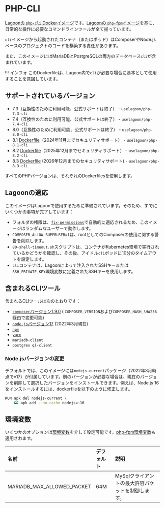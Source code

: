 # PHP-CLI

[Lagoonの `php-cli` Dockerイメージ](https://github.com/uselagoon/lagoon-images/blob/main/images/php-cli)です。[Lagoonの `php-fpm`イメージ](./php-fpm.md)を基に、日常的な操作に必要なコマンドラインツールが全て揃っています。

`cli`イメージから起動されたコンテナ（またはポッド）はComposerやNode.jsベースのプロジェクトのコードを構築する責任があります。

また、このイメージにはMariaDBとPostgreSQLの両方のデータベース`cli`が含まれています。

!!! インフォ
    このDockerfileは、Lagoon内で`cli`が必要な場合に基本として使用することを意図しています。

## サポートされているバージョン

* 7.3（互換性のために利用可能、公式サポートは終了） - `uselagoon/php-7.3-cli`
* 7.4（互換性のために利用可能、公式サポートは終了） - `uselagoon/php-7.4-cli`
* 8.0（互換性のために利用可能、公式サポートは終了） - `uselagoon/php-8.0-cli`
* 8.1 [Dockerfile](https://github.com/uselagoon/lagoon-images/blob/main/images/php-cli/8.1.Dockerfile)（2024年11月までセキュリティサポート） - `uselagoon/php-8.1-cli`
* 8.2 [Dockerfile](https://github.com/uselagoon/lagoon-images/blob/main/images/php-cli/8.2.Dockerfile)（2025年12月までセキュリティサポート） - `uselagoon/php-8.2-cli`
* 8.3 [ Dockerfile](https://github.com/uselagoon/lagoon-images/blob/main/images/php-cli/8.3.Dockerfile) (2026年12月までのセキュリティサポート) - `uselagoon/php-8.3-cli`

すべてのPHPバージョンは、それぞれのDockerfilesを使用します。

## Lagoonの適応

このイメージはLagoonで使用するために準備されています。そのため、すでにいくつかの事項が完了しています：

* フォルダの権限は、[`fix-permissions`](https://github.com/uselagoon/lagoon-images/blob/main/images/commons/fix-permissions)で自動的に適応されるため、このイメージはランダムなユーザーで動作します。
* `COMPOSER_ALLOW_SUPERUSER=1`は、rootとしてのComposerの使用に関する警告を削除します。
* `80-shell-timeout.sh`スクリプトは、コンテナがKubernetes環境で実行されているかどうかを確認し、その後、アイドル`cli`ポッドに10分のタイムアウトを設定します。
* `cli`コンテナは、Lagoonによって注入されたSSHキーまたは`SSH_PRIVATE_KEY`環境変数に定義されたSSHキーを使用します。

## 含まれるCLIツール

含まれるCLIツールは次のとおりです：

* [`composer`バージョン1.9.0](https://getcomposer.org/) \( `COMPOSER_VERSION`および`COMPOSER_HASH_SHA256`経由で変更可能\)
* [`node.js`バージョン17](https://nodejs.org/en/) \(2022年3月現在\)
* [`npm`](https://www.npmjs.com/)
* [`yarn`](https://yarnpkg.com/lang/en/)
* `mariadb-client`
* `postgres ql-client`

### Node.jsバージョンの変更

デフォルトでは、このイメージには`nodejs-current`パッケージ（2022年3月時点でv17）が付属しています。別のバージョンが必要な場合は、現在のバージョンを削除して選択したバージョンをインストールできます。例えば、Node.js 16をインストールするには、dockerfileを以下のように修正します。

```bash title="Node.jsバージョンの更新"
RUN apk del nodejs-current \
    && apk add --no-cache nodejs=~16
```

## 環境変数

いくつかのオプションは[環境変数](../concepts-advanced/environment-variables.md)を介して設定可能です。[php-fpm環境変数](php-fpm.md#environment-variables)も適用されます。

| 名前                       | デフォルト | 説明                                           |
| :------------------------- | :------ | :---------------------------------------------------- |
| MARIADB_MAX_ALLOWED_PACKET | 64M     | MySqlクライアントの最大許容パケットを制御します。 |